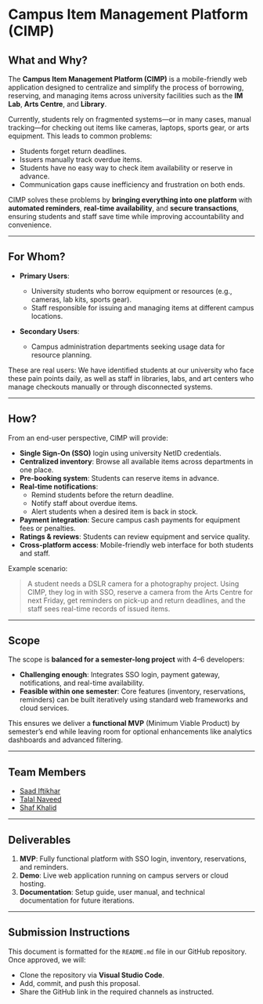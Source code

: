 # Campus Item Management Platform (CIMP)

## What and Why?

The **Campus Item Management Platform (CIMP)** is a mobile-friendly web application designed to centralize and simplify the process of borrowing, reserving, and managing items across university facilities such as the **IM Lab**, **Arts Centre**, and **Library**.  

Currently, students rely on fragmented systems—or in many cases, manual tracking—for checking out items like cameras, laptops, sports gear, or arts equipment. This leads to common problems:
- Students forget return deadlines.
- Issuers manually track overdue items.
- Students have no easy way to check item availability or reserve in advance.
- Communication gaps cause inefficiency and frustration on both ends.

CIMP solves these problems by **bringing everything into one platform** with **automated reminders**, **real-time availability**, and **secure transactions**, ensuring students and staff save time while improving accountability and convenience.

---

## For Whom?

- **Primary Users**:  
  - University students who borrow equipment or resources (e.g., cameras, lab kits, sports gear).  
  - Staff responsible for issuing and managing items at different campus locations.  

- **Secondary Users**:  
  - Campus administration departments seeking usage data for resource planning.  

These are real users: We have identified students at our university who face these pain points daily, as well as staff in libraries, labs, and art centers who manage checkouts manually or through disconnected systems.

---

## How?

From an end-user perspective, CIMP will provide:  

- **Single Sign-On (SSO)** login using university NetID credentials.  
- **Centralized inventory**: Browse all available items across departments in one place.  
- **Pre-booking system**: Students can reserve items in advance.  
- **Real-time notifications**:
  - Remind students before the return deadline.  
  - Notify staff about overdue items.  
  - Alert students when a desired item is back in stock.  
- **Payment integration**: Secure campus cash payments for equipment fees or penalties.  
- **Ratings & reviews**: Students can review equipment and service quality.  
- **Cross-platform access**: Mobile-friendly web interface for both students and staff.  

Example scenario:  
> A student needs a DSLR camera for a photography project. Using CIMP, they log in with SSO, reserve a camera from the Arts Centre for next Friday, get reminders on pick-up and return deadlines, and the staff sees real-time records of issued items.

---

## Scope

The scope is **balanced for a semester-long project** with 4–6 developers:  
- **Challenging enough**: Integrates SSO login, payment gateway, notifications, and real-time availability.  
- **Feasible within one semester**: Core features (inventory, reservations, reminders) can be built iteratively using standard web frameworks and cloud services.  

This ensures we deliver a **functional MVP** (Minimum Viable Product) by semester’s end while leaving room for optional enhancements like analytics dashboards and advanced filtering.

---

## Team Members

- [Saad Iftikhar](https://github.com/saad-iftikhar)  
- [Talal Naveed](https://github.com/TalalNaveed)
- [Shaf Khalid](https://github.com/Shaf5) 

---

## Deliverables

1. **MVP**: Fully functional platform with SSO login, inventory, reservations, and reminders.  
2. **Demo**: Live web application running on campus servers or cloud hosting.  
3. **Documentation**: Setup guide, user manual, and technical documentation for future iterations.  

---

## Submission Instructions

This document is formatted for the `README.md` file in our GitHub repository.  
Once approved, we will:  
- Clone the repository via **Visual Studio Code**.  
- Add, commit, and push this proposal.  
- Share the GitHub link in the required channels as instructed.  

